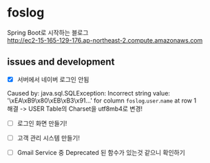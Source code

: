# foslog
Spring Boot로 시작하는 블로그  
http://ec2-15-165-129-176.ap-northeast-2.compute.amazonaws.com

## issues and development
- [X] 서버에서 네이버 로그인 안됨

Caused by: java.sql.SQLException: Incorrect string value: '\xEA\xB9\x80\xEB\xB3\x91...' for column `foslog`.`user`.`name` at row 1  
해결 -> USER Table의 Charset을 utf8mb4로 변경!

- [ ] 로그인 화면 만들기!

- [ ] 고객 관리 시스템 만들기!

- [ ] Gmail Service 중 Deprecated 된 함수가 있는것 같으니 확인하기